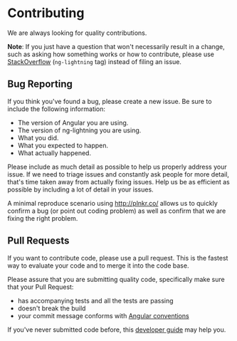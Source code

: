 # Contributing

We are always looking for quality contributions.

**Note**: If you just have a question that won't necessarily result in a change, such as asking how something works or how to contribute, please use [StackOverflow](http://stackoverflow.com/questions/tagged/ng-lightning) (`ng-lightning` tag) instead of filing an issue.

## Bug Reporting
If you think you've found a bug, please create a new issue. Be sure to include the following information:

  * The version of Angular you are using.
  * The version of ng-lightning you are using.
  * What you did.
  * What you expected to happen.
  * What actually happened.

Please include as much detail as possible to help us properly address your issue. If we need to triage issues and constantly ask people for more detail, that's time taken away from actually fixing issues. Help us be as efficient as possible by including a lot of detail in your issues.

A minimal reproduce scenario using http://plnkr.co/ allows us to quickly confirm a bug (or point out coding problem) as well as confirm that we are fixing the right problem.

## Pull Requests
If you want to contribute code, please use a pull request. This is the fastest way to evaluate your code and to merge it into the code base.

Please assure that you are submitting quality code, specifically make sure that your Pull Request:
 * has accompanying tests and all the tests are passing
 * doesn't break the build
 * your commit message conforms with [Angular conventions](https://github.com/stevemao/conventional-changelog-angular/blob/master/convention.md)

If you've never submitted code before, this [developer guide](DEVELOPER.md) may help you.
